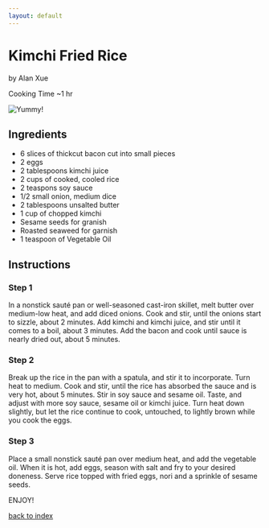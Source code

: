 ```yaml
---
layout: default
---
```


# Kimchi Fried Rice 
by Alan Xue <!-- Github name: iamalanxue  -->

Cooking Time ~1 hr 

![Yummy!](https://static01.nyt.com/images/2021/01/17/dining/kimchi-rice/merlin_181989396_094243fb-1b13-4117-aeaa-d413d5a1dd8c-articleLarge.jpg)

## Ingredients 

- 6 slices of thickcut bacon cut into small pieces 
- 2 eggs 
- 2 tablespoons kimchi juice
- 2 cups of cooked, cooled rice 
- 2 teaspons soy sauce 
- 1/2 small onion, medium dice 
- 2 tablespoons unsalted butter 
- 1 cup of chopped kimchi 
- Sesame seeds for granish 
- Roasted seaweed for garnish 
- 1 teaspoon of Vegetable Oil 

## Instructions 

### Step 1 

In a nonstick sauté pan or well-seasoned cast-iron skillet, melt butter over medium-low heat, and add diced onions. Cook and stir, until the onions start to sizzle, about 2 minutes. Add kimchi and kimchi juice, and stir until it comes to a boil, about 3 minutes. Add the bacon and cook until sauce is nearly dried out, about 5 minutes.

### Step 2 
Break up the rice in the pan with a spatula, and stir it to incorporate. Turn heat to medium. Cook and stir, until the rice has absorbed the sauce and is very hot, about 5 minutes. Stir in soy sauce and sesame oil. Taste, and adjust with more soy sauce, sesame oil or kimchi juice. Turn heat down slightly, but let the rice continue to cook, untouched, to lightly brown while you cook the eggs.

### Step 3 
Place a small nonstick sauté pan over medium heat, and add the vegetable oil. When it is hot, add eggs, season with salt and fry to your desired doneness. Serve rice topped with fried eggs, nori and a sprinkle of sesame seeds.

ENJOY!

[back to index](../)